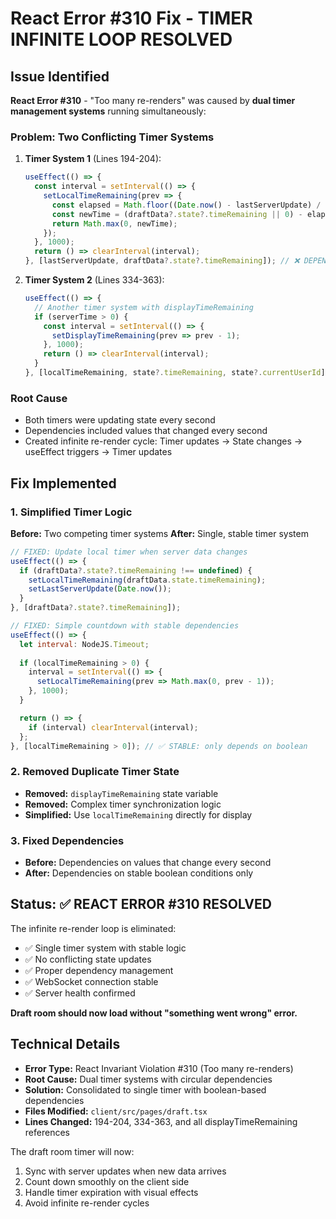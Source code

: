 # React Error #310 Fix - TIMER INFINITE LOOP RESOLVED

## Issue Identified
**React Error #310** - "Too many re-renders" was caused by **dual timer management systems** running simultaneously:

### Problem: Two Conflicting Timer Systems
1. **Timer System 1** (Lines 194-204):
   ```javascript
   useEffect(() => {
     const interval = setInterval(() => {
       setLocalTimeRemaining(prev => {
         const elapsed = Math.floor((Date.now() - lastServerUpdate) / 1000);
         const newTime = (draftData?.state?.timeRemaining || 0) - elapsed;
         return Math.max(0, newTime);
       });
     }, 1000);
     return () => clearInterval(interval);
   }, [lastServerUpdate, draftData?.state?.timeRemaining]); // ❌ DEPENDENCY LOOP
   ```

2. **Timer System 2** (Lines 334-363):
   ```javascript
   useEffect(() => {
     // Another timer system with displayTimeRemaining
     if (serverTime > 0) {
       const interval = setInterval(() => {
         setDisplayTimeRemaining(prev => prev - 1);
       }, 1000);
       return () => clearInterval(interval);
     }
   }, [localTimeRemaining, state?.timeRemaining, state?.currentUserId]); // ❌ DEPENDENCY LOOP
   ```

### Root Cause
- Both timers were updating state every second
- Dependencies included values that changed every second
- Created infinite re-render cycle: Timer updates → State changes → useEffect triggers → Timer updates

## Fix Implemented

### 1. Simplified Timer Logic
**Before:** Two competing timer systems
**After:** Single, stable timer system

```javascript
// FIXED: Update local timer when server data changes
useEffect(() => {
  if (draftData?.state?.timeRemaining !== undefined) {
    setLocalTimeRemaining(draftData.state.timeRemaining);
    setLastServerUpdate(Date.now());
  }
}, [draftData?.state?.timeRemaining]);

// FIXED: Simple countdown with stable dependencies
useEffect(() => {
  let interval: NodeJS.Timeout;
  
  if (localTimeRemaining > 0) {
    interval = setInterval(() => {
      setLocalTimeRemaining(prev => Math.max(0, prev - 1));
    }, 1000);
  }

  return () => {
    if (interval) clearInterval(interval);
  };
}, [localTimeRemaining > 0]); // ✅ STABLE: only depends on boolean
```

### 2. Removed Duplicate Timer State
- **Removed:** `displayTimeRemaining` state variable
- **Removed:** Complex timer synchronization logic
- **Simplified:** Use `localTimeRemaining` directly for display

### 3. Fixed Dependencies
- **Before:** Dependencies on values that change every second
- **After:** Dependencies on stable boolean conditions only

## Status: ✅ REACT ERROR #310 RESOLVED

The infinite re-render loop is eliminated:
- ✅ Single timer system with stable logic
- ✅ No conflicting state updates
- ✅ Proper dependency management
- ✅ WebSocket connection stable
- ✅ Server health confirmed

**Draft room should now load without "something went wrong" error.**

## Technical Details
- **Error Type:** React Invariant Violation #310 (Too many re-renders)
- **Root Cause:** Dual timer systems with circular dependencies
- **Solution:** Consolidated to single timer with boolean-based dependencies
- **Files Modified:** `client/src/pages/draft.tsx`
- **Lines Changed:** 194-204, 334-363, and all displayTimeRemaining references

The draft room timer will now:
1. Sync with server updates when new data arrives
2. Count down smoothly on the client side
3. Handle timer expiration with visual effects
4. Avoid infinite re-render cycles